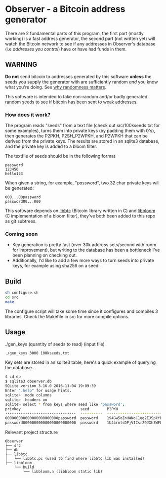 # Observer - a Bitcoin address generator

There are 2 fundamental parts of this program, the first part (mostly working) is a fast address generator, the second part (not written yet) will watch the Bitcoin network to see if any addresses in Observer's database (i.e *addresses you control*) have or have had funds in them.

## WARNING
**Do not** send bitcoin to addresses generated by this software **unless** the seeds you supply the generator with are sufficiently random *and* you know what you're doing. See [why randomness matters](https://blog.cloudflare.com/why-randomness-matters/).

This software is intended to take non-random and/or badly generated random seeds to see if bitcoin has been sent to weak addresses.

### How does it work?
The program reads "seeds" from a text file (check out src/100kseeds.txt for some examples), turns them into private keys (by padding them with 0's), then generates the P2PKH, P2SH_P2WPKH, and P2WPKH that can be derived from the private keys. The results are stored in an sqlite3 database, and the private key is added to a bloom filter.

The textfile of seeds should be in the following format

    password
    123456
    hello123

When given a string, for example, "*password*", two 32 char private keys will be generated: 

    000...00password
    password00...000

This software depends on [libbtc](https://github.com/libbtc/libbtc) (Bitcoin library written in C) and [libbloom](https://github.com/jvirkki/libbloom) (C implementation of a bloom filter), they've both been added to this repo as git subtrees.

### Coming soon
+ Key generation is pretty fast (over 30k address sets/second with room for improvement), but writing to the database has been a bottleneck I've been planning on checking out.
+ Additionally, I'd like to add a few more ways to turn seeds into private keys, for example using sha256 on a seed.

## Build
```bash
sh configure.sh
cd src
make
```
The configure script will take some time since it configures and compiles 3 libraries.
Check the Makefile in src for more compile options.

## Usage
./gen_keys (quantity of seeds to read) (input file)

```bash
./gen_keys 3000 100kseeds.txt
```

Key sets are stored in an sqlite3 table, here's a quick example of querying the database.
```bash
$ cd db
$ sqlite3 observer.db
SQLite version 3.16.0 2016-11-04 19:09:39
Enter ".help" for usage hints.
sqlite> .mode columns
sqlite> .headers on
sqlite> select * from keys where seed like 'password';
privkey                           seed        P2PKH                               P2SH                                P2WPKH
--------------------------------  ----------  ----------------------------------  ----------------------------------  ------------------------------------------
000000000000000000000000password  password    194Gw5oZnHWNoC1eg2EJSpkYPqT55fmT8L  3DGDdvVL49bZreL8r59ZdBF8nSV1kqT3Nv  bc1qtp0cmn9ug0pyz8ncky8uew2rtvv37a4z2y5nn6
password000000000000000000000000  password    1U44rmtsDPjV1CsrZ9JXh3WFLUTkFD99E   3C5EdoQzkF7N1ESMKpQGZFVirftx9DCKo7  bc1qq5wu5ml0xe7djvha6y00sz8qxunwlxw6glkudg
```

Relevant project structure

    Observer
    ├── src
    ├── db
    ├── libbtc
    │   └── libbtc.pc (used to find where libbtc lib was installed)
    ├── libbloom
        └── build
            └── libbloom.a (libbloom static lib)
